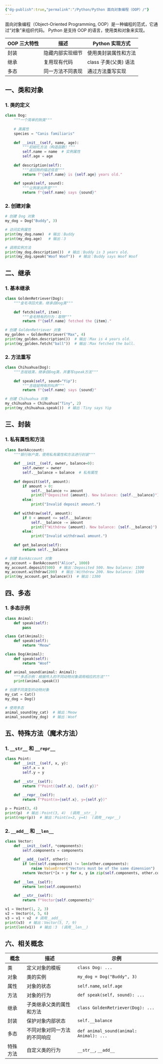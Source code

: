 ```yaml
---
{"dg-publish":true,"permalink":"/Python/Python 面向对象编程（OOP）/"}
---
```


面向对象编程（Object-Oriented Programming, OOP）是一种编程的范式，它通过“对象”来组织代码。
Python 是支持 OOP 的语言，使用类和对象来实现。

| OOP 三大特性 | 描述                   | Python 实现方式              |
|-------------|-----------------------|----------------------------|
| 封装         | 隐藏内部实现细节         | 使用类封装属性和方法             |
| 继承         | 复用现有代码           | class 子类(父类) 语法          |
| 多态         | 同一方法不同表现        | 通过方法重写实现               |

## 一、类和对象
### 1. 类的定义
```python
class Dog:
    """一个简单的狗类"""
    
    # 类属性
    species = "Canis familiaris"
    
    def __init__(self, name, age):
        """初始化方法（构造函数）"""
        self.name = name  # 实例属性
        self.age = age
    
    def description(self):
        """返回狗的描述信息"""
        return f"{self.name} is {self.age} years old."
    
    def speak(self, sound):
        """让狗发出声音"""
        return f"{self.name} says {sound}"
```

### 2. 创建对象
```python
# 创建 Dog 对象
my_dog = Dog("Buddy", 3)

# 访问实例属性
print(my_dog.name)  # 输出：Buddy
print(my_dog.age)   # 输出：3

# 调用实例方法
print(my_dog.description())  # 输出：Buddy is 3 years old.
print(my_dog.speak("Woof Woof"))  # 输出：Buddy says Woof Woof
```

## 二、继承
### 1. 基本继承
```python
class GoldenRetriever(Dog):
    """金毛寻回犬类，继承自Dog类"""
    
    def fetch(self, item):
        """金毛特有的行为：取物"""
        return f"{self.name} fetched the {item}."

# 创建 GoldenRetriever 对象
my_golden = GoldenRetriever("Max", 4)
print(my_golden.description())  # 输出：Max is 4 years old.
print(my_golden.fetch("ball"))  # 输出：Max fetched the ball.
```

### 2. 方法重写
```python
class Chihuahua(Dog):
    """吉娃娃类，继承自Dog类，并重写speak方法"""
    
    def speak(self, sound="Yip"):
        """吉娃娃特有的叫声"""
        return f"{self.name} says {sound}"

# 创建 Chihuahua 对象
my_chihuahua = Chihuahua("Tiny", 2)
print(my_chihuahua.speak())  # 输出：Tiny says Yip
```

## 三、封装
### 1. 私有属性和方法
```python
class BankAccount:
    """银行账户类，使用私有属性和方法进行封装"""
    
    def __init__(self, owner, balance=0):
        self.owner = owner
        self.__balance = balance  # 私有属性
    
    def deposit(self, amount):
        if amount > 0:
            self.__balance += amount
            print(f"Deposited {amount}. New balance: {self.__balance}")
        else:
            print("Invalid deposit amount.")
    
    def withdraw(self, amount):
        if 0 < amount <= self.__balance:
            self.__balance -= amount
            print(f"Withdrew {amount}. New balance: {self.__balance}")
        else:
            print("Invalid withdrawal amount.")
    
    def get_balance(self):
        return self.__balance

# 创建 BankAccount 对象
my_account = BankAccount("Alice", 1000)
my_account.deposit(500)  # 输出：Deposited 500. New balance: 1500
my_account.withdraw(200)  # 输出：Withdrew 200. New balance: 1300
print(my_account.get_balance())  # 输出：1300
```

## 四、多态
### 1. 多态示例
```python
class Animal:
    def speak(self):
        pass

class Cat(Animal):
    def speak(self):
        return "Meow"

class Dog(Animal):
    def speak(self):
        return "Woof"

def animal_sound(animal: Animal):
    """多态示例：根据传入的不同动物对象调用相应的方法"""
    print(animal.speak())

# 创建不同类型的动物对象
my_cat = Cat()
my_dog = Dog()

# 使用多态
animal_sound(my_cat)  # 输出：Meow
animal_sound(my_dog)  # 输出：Woof
```

## 五、特殊方法（魔术方法）
### 1. `__str__` 和 `__repr__`
```python
class Point:
    def __init__(self, x, y):
        self.x = x
        self.y = y
    
    def __str__(self):
        return f"Point({self.x}, {self.y})"
    
    def __repr__(self):
        return f"Point(x={self.x}, y={self.y})"

p = Point(3, 4)
print(p)  # 输出：Point(3, 4)  (调用__str__)
print(repr(p))  # 输出：Point(x=3, y=4)  (调用__repr__)
```

### 2. `__add__` 和 `__len__`
```python
class Vector:
    def __init__(self, *components):
        self.components = components
    
    def __add__(self, other):
        if len(self.components) != len(other.components):
            raise ValueError("Vectors must be of the same dimension")
        return Vector(*[x + y for x, y in zip(self.components, other.components)])
    
    def __len__(self):
        return len(self.components)
    
    def __str__(self):
        return f"Vector{self.components}"

v1 = Vector(1, 2, 3)
v2 = Vector(4, 5, 6)
v3 = v1 + v2  # 调用__add__
print(v3)  # 输出：Vector(5, 7, 9)
print(len(v1))  # 输出：3  (调用__len__)
```

## 六、相关概念

| 概念   | 描述             | 示例                                      |
| ---- | -------------- | --------------------------------------- |
| 类    | 定义对象的模板        | `class Dog: ...`                        |
| 对象   | 类的实例           | `my_dog = Dog("Buddy", 3)`              |
| 属性   | 对象的状态          | `self.name`, `self.age`                 |
| 方法   | 对象的行为          | `def speak(self, sound): ...`           |
| 继承   | 子类继承父类的属性和方法   | `class GoldenRetriever(Dog): ...`       |
| 封装   | 保护对象内部状态       | `self.__balance`                        |
| 多态   | 不同对象对同一方法的不同响应 | `def animal_sound(animal: Animal): ...` |
| 特殊方法 | 自定义类的行为        | `__str__`, `__add__`                    |
